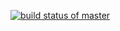 [![build status of master](https://travis-ci.com/baonudesifeizhai/ssw567/hw4.svg?branch=master)](https://travis-ci.com/baonudesifeizhai/ssw567/hw4)
